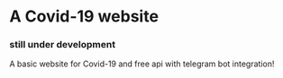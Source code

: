 # A Covid-19 website
### still under development
A basic website for Covid-19 and free api with telegram bot integration!
<!--
# This is a test website made with Flask and Bootstrap

This a sample web application, using the [Flask](http://flask.pocoo.org/) web application framework.

A running instance of it can be found at " 
[https://a-test-website.herokuapp.com/](https://a-test-website.herokuapp.com/) ".

# :book: How to use the repository?
## Setup
```bash
git clone https://github.com/Saketh-Chandra/flask_basic.git
cd flask_basic
pip install -r requirements.txt
python app.py
```

# :octocat: How to contribute?

All contributions are welcome! Code, documentation, graphics or even design suggestions are welcome; use GitHub to its fullest. Submit pull requests, contribute tutorials or other wiki content -- whatever you have to offer, it would be appreciated!

Please read [CONTRIBUTING.md](CONTRIBUTING.md) for details on contributing.

### On Heroku

Read [Heroku's Flask deployment guide](https://devcenter.heroku.com/articles/getting-started-with-python-o#deploy-your-application-to-heroku) to learn how to deploy this application there.


# :scroll: License

This project is licensed under the MIT License - see the [LICENSE](LICENSE) file for details.


See the full list of [contributors](https://github.com/Saketh-Chandra/flask_basic/graphs/contributors) who participated in this project and statistics.

# :heavy_exclamation_mark: Prerequisites aka requirements

Please read [Prerequisite](Prerequisite.md) file for details.

# :scroll: Changelog

Check the [changelog here](https://github.com/Saketh-Chandra/flask_basic/commits/master).

# :scroll: I found some bugs or issues. Where do I report?

Report [here](https://github.com/Saketh-Chandra/flask_basic/issues/new) in detail answering these questions:

* What steps did you take to make the bug appear?
* How can the bug be fixed? (In case you know)
* Which OS and which all packages / softwares / dependencies are you using?
* Have you tried any troubleshooting steps such as a reboot for example?
* Have you followed the prescribed prerequisites?

# :scroll: How do I contact the team?

Check [here](https://github.com/Saketh-Chandra/flask_basic/graphs/contributors) for the list of contributors. Contact one of them through their profiles.

## Have a great time!!!
-->